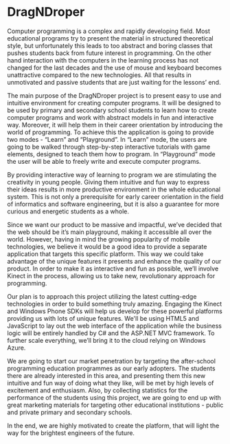 # DragNDroper

Computer programming is a complex and rapidly developing field. Most educational programs try to present the material in structured theoretical style, but unfortunately this leads to too abstract and boring classes that pushes students back from future interest in programming. On the other hand interaction with the computers in the learning process has not changed for the last decades and the use of mouse and keyboard becomes unattractive compared to the new technologies. All that results in unmotivated and passive students that are just waiting for the lessons’ end. 

The main purpose of the DragNDroper project is to present easy to use and intuitive environment for creating computer programs. It will be designed to be used by primary and secondary school students to learn how to create computer programs and work with abstract models in fun and interactive way. Moreover, it will help them in their career orientation by introducing the world of programming. To achieve this the application is going to provide two modes - “Learn” and “Playground”. In “Learn” mode, the users are going to be walked through step-by-step interactive tutorials with game elements, designed to teach them how to program. In “Playground” mode the user will be able to  freely write and execute computer programs.

By providing interactive way of learning to program we are stimulating the creativity in young people. Giving them intuitive and fun way to express their ideas results in more productive environment in the whole educational system. This is not only a prerequisite for early career orientation in the field of informatics and software engineering, but it is also a guarantee for more curious and energetic students as a whole.

Since we want our product to be massive and impactful, we’ve decided that the web should be it’s main playground, making it accessible all over the world. However, having in mind the growing popularity of mobile technologies, we believe it would be a good idea to provide a separate application that targets this specific platform. This way we could take advantage of the unique features it presents and enhance the quality of our product. In order to make it as interactive and fun as possible, we’ll involve Kinect in the process, allowing us to take new, revolutionary approach for programming.

Our plan is to approach this project utilizing the latest cutting-edge technologies in order to build something truly amazing. Engaging the Kinect and Windows Phone SDKs will help us develop for these powerful platforms providing us with lots of unique features. We'll be using HTML5 and JavaScript to lay out the web interface of the application while the business logic will be entirely handled by C# and the ASP.NET MVC framework. To further scale everything, we’ll bring it to the cloud relying on Windows Azure.

We are going to start our market penetration by targeting the after-school programming education programmes as our early adopters. The students there are already interested in this area, and presenting them this new intuitive and fun way of doing what they like, will be met by high levels of excitement and enthusiasm. Also, by collecting statistics for the performance of the students using this project, we are going to end up with great marketing materials for targeting other educational institutions - public and private primary and secondary schools.

In the end, we are highly motivated to create the platform, that will light the way for the brightest engineers of the future.

